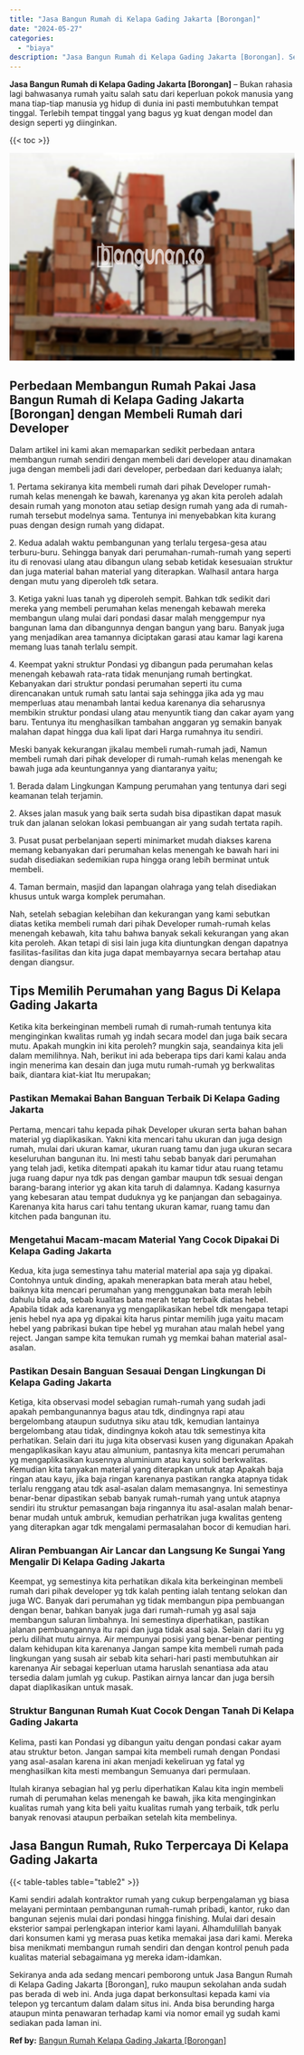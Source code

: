 ```yaml
---
title: "Jasa Bangun Rumah di Kelapa Gading Jakarta [Borongan]"
date: "2024-05-27"
categories: 
  - "biaya"
description: "Jasa Bangun Rumah di Kelapa Gading Jakarta [Borongan]. Sekiranya anda ada sedang mencari pemborong untuk Jasa Bangun Rumah di Kelapa Gading Jakarta [Boronga..."
---
```


**Jasa Bangun Rumah di Kelapa Gading Jakarta \[Borongan\]** – Bukan rahasia lagi bahwasanya rumah yaitu salah satu dari keperluan pokok manusia yang mana tiap-tiap manusia yg hidup di dunia ini pasti membutuhkan tempat tinggal. Terlebih tempat tinggal yang bagus yg kuat dengan model dan design seperti yg diinginkan.

{{< toc >}}

![Jasa Bangun Rumah di Kelapa Gading Jakarta [Borongan]](/images/borong-bangunan-07.png)

## Perbedaan Membangun Rumah Pakai Jasa Bangun Rumah di Kelapa Gading Jakarta \[Borongan\] dengan Membeli Rumah dari Developer

Dalam artikel ini kami akan memaparkan sedikit perbedaan antara membangun rumah sendiri dengan membeli dari developer atau dinamakan juga dengan membeli jadi dari developer, perbedaan dari keduanya ialah;

1\. Pertama sekiranya kita membeli rumah dari pihak Developer rumah-rumah kelas menengah ke bawah, karenanya yg akan kita peroleh adalah desain rumah yang monoton atau setiap design rumah yang ada di rumah-rumah tersebut modelnya sama. Tentunya ini menyebabkan kita kurang puas dengan design rumah yang didapat.

2\. Kedua adalah waktu pembangunan yang terlalu tergesa-gesa atau terburu-buru. Sehingga banyak dari perumahan-rumah-rumah yang seperti itu di renovasi ulang atau dibangun ulang sebab ketidak kesesuaian struktur dan juga material bahan material yang diterapkan. Walhasil antara harga dengan mutu yang diperoleh tdk setara.

3\. Ketiga yakni luas tanah yg diperoleh sempit. Bahkan tdk sedikit dari mereka yang membeli perumahan kelas menengah kebawah mereka membangun ulang mulai dari pondasi dasar malah menggempur nya bangunan lama dan dibangunnya dengan bangun yang baru. Banyak juga yang menjadikan area tamannya diciptakan garasi atau kamar lagi karena memang luas tanah terlalu sempit.

4\. Keempat yakni struktur Pondasi yg dibangun pada perumahan kelas menengah kebawah rata-rata tidak menunjang rumah bertingkat. Kebanyakan dari struktur pondasi perumahan seperti itu cuma direncanakan untuk rumah satu lantai saja sehingga jika ada yg mau memperluas atau menambah lantai kedua karenanya dia seharusnya membikin struktur pondasi ulang atau menyuntik tiang dan cakar ayam yang baru. Tentunya itu menghasilkan tambahan anggaran yg semakin banyak malahan dapat hingga dua kali lipat dari Harga rumahnya itu sendiri.

Meski banyak kekurangan jikalau membeli rumah-rumah jadi, Namun membeli rumah dari pihak developer di rumah-rumah kelas menengah ke bawah juga ada keuntungannya yang diantaranya yaitu;

1\. Berada dalam Lingkungan Kampung perumahan yang tentunya dari segi keamanan telah terjamin.

2\. Akses jalan masuk yang baik serta sudah bisa dipastikan dapat masuk truk dan jalanan selokan lokasi pembuangan air yang sudah tertata rapih.

3\. Pusat pusat perbelanjaan seperti minimarket mudah diakses karena memang kebanyakan dari perumahan kelas menengah ke bawah hari ini sudah disediakan sedemikian rupa hingga orang lebih berminat untuk membeli.

4\. Taman bermain, masjid dan lapangan olahraga yang telah disediakan khusus untuk warga komplek perumahan.

Nah, setelah sebagian kelebihan dan kekurangan yang kami sebutkan diatas ketika membeli rumah dari pihak Developer rumah-rumah kelas menengah kebawah, kita tahu bahwa banyak sekali kekurangan yang akan kita peroleh. Akan tetapi di sisi lain juga kita diuntungkan dengan dapatnya fasilitas-fasilitas dan kita juga dapat membayarnya secara bertahap atau dengan diangsur.

## Tips Memilih Perumahan yang Bagus Di Kelapa Gading Jakarta

Ketika kita berkeinginan membeli rumah di rumah-rumah tentunya kita menginginkan kwalitas rumah yg indah secara model dan juga baik secara mutu. Apakah mungkin ini kita peroleh? mungkin saja, seandainya kita jeli dalam memilihnya. Nah, berikut ini ada beberapa tips dari kami kalau anda ingin menerima kan desain dan juga mutu rumah-rumah yg berkwalitas baik, diantara kiat-kiat Itu merupakan;

### Pastikan Memakai Bahan Banguan Terbaik Di Kelapa Gading Jakarta

Pertama, mencari tahu kepada pihak Developer ukuran serta bahan bahan material yg diaplikasikan. Yakni kita mencari tahu ukuran dan juga design rumah, mulai dari ukuran kamar, ukuran ruang tamu dan juga ukuran secara keseluruhan bangunan itu. Ini mesti tahu sebab banyak dari perumahan yang telah jadi, ketika ditempati apakah itu kamar tidur atau ruang tetamu juga ruang dapur nya tdk pas dengan gambar maupun tdk sesuai dengan barang-barang interior yg akan kita taruh di dalamnya. Kadang kasurnya yang kebesaran atau tempat duduknya yg ke panjangan dan sebagainya. Karenanya kita harus cari tahu tentang ukuran kamar, ruang tamu dan kitchen pada bangunan itu.

### Mengetahui Macam-macam Material Yang Cocok Dipakai Di Kelapa Gading Jakarta

Kedua, kita juga semestinya tahu material material apa saja yg dipakai. Contohnya untuk dinding, apakah menerapkan bata merah atau hebel, baiknya kita mencari perumahan yang menggunakan bata merah lebih dahulu bila ada, sebab kualitas bata merah tetap terbaik diatas hebel. Apabila tidak ada karenanya yg mengaplikasikan hebel tdk mengapa tetapi jenis hebel nya apa yg dipakai kita harus pintar memilih juga yaitu macam hebel yang pabrikasi bukan tipe hebel yg murahan atau malah hebel yang reject. Jangan sampe kita temukan rumah yg memkai bahan material asal-asalan.

### Pastikan Desain Banguan Sesauai Dengan Lingkungan Di Kelapa Gading Jakarta

Ketiga, kita observasi model sebagian rumah-rumah yang sudah jadi apakah pembangunannya bagus atau tdk, dindingnya rapi atau bergelombang ataupun sudutnya siku atau tdk, kemudian lantainya bergelombang atau tidak, dindingnya kokoh atau tdk semestinya kita perhatikan. Selain dari itu juga kita observasi kusen yang digunakan Apakah mengaplikasikan kayu atau almunium, pantasnya kita mencari perumahan yg mengaplikasikan kusennya aluminium atau kayu solid berkwalitas. Kemudian kita tanyakan material yang diterapkan untuk atap Apakah baja ringan atau kayu, jika baja ringan karenanya pastikan rangka atapnya tidak terlalu renggang atau tdk asal-asalan dalam memasangnya. Ini semestinya benar-benar dipastikan sebab banyak rumah-rumah yang untuk atapnya sendiri itu struktur pemasangan baja ringannya itu asal-asalan malah benar-benar mudah untuk ambruk, kemudian perhatrikan juga kwalitas genteng yang diterapkan agar tdk mengalami permasalahan bocor di kemudian hari.

### Aliran Pembuangan Air Lancar dan Langsung Ke Sungai Yang Mengalir Di Kelapa Gading Jakarta

Keempat, yg semestinya kita perhatikan dikala kita berkeinginan membeli rumah dari pihak developer yg tdk kalah penting ialah tentang selokan dan juga WC. Banyak dari perumahan yg tidak membangun pipa pembuangan dengan benar, bahkan banyak juga dari rumah-rumah yg asal saja membangun saluran limbahnya. Ini semestinya diperhatikan, pastikan jalanan pembuangannya itu rapi dan juga tidak asal saja. Selain dari itu yg perlu dilihat mutu airnya. Air mempunyai posisi yang benar-benar penting dalam kehidupan kita karenanya Jangan sampe kita membeli rumah pada lingkungan yang susah air sebab kita sehari-hari pasti membutuhkan air karenanya Air sebagai keperluan utama haruslah senantiasa ada atau tersedia dalam jumlah yg cukup. Pastikan airnya lancar dan juga bersih dapat diaplikasikan untuk masak.

### Struktur Bangunan Rumah Kuat Cocok Dengan Tanah Di Kelapa Gading Jakarta

Kelima, pasti kan Pondasi yg dibangun yaitu dengan pondasi cakar ayam atau struktur beton. Jangan sampai kita membeli rumah dengan Pondasi yang asal-asalan karena ini akan menjadi kekeliruan yg fatal yg menghasilkan kita mesti membangun Semuanya dari permulaan.

Itulah kiranya sebagian hal yg perlu diperhatikan Kalau kita ingin membeli rumah di perumahan kelas menengah ke bawah, jika kita menginginkan kualitas rumah yang kita beli yaitu kualitas rumah yang terbaik, tdk perlu banyak renovasi ataupun perbaikan setelah kita membelinya.

## Jasa Bangun Rumah, Ruko Terpercaya Di Kelapa Gading Jakarta

{{< table-tables table="table2" >}}

Kami sendiri adalah kontraktor rumah yang cukup berpengalaman yg biasa melayani permintaan pembangunan rumah-rumah pribadi, kantor, ruko dan bangunan sejenis mulai dari pondasi hingga finishing. Mulai dari desain eksterior sampai perlengkapan interior kami layani. Alhamdulillah banyak dari konsumen kami yg merasa puas ketika memakai jasa dari kami. Mereka bisa menikmati membangun rumah sendiri dan dengan kontrol penuh pada kualitas material sebagaimana yg mereka idam-idamkan.

Sekiranya anda ada sedang mencari pemborong untuk Jasa Bangun Rumah di Kelapa Gading Jakarta \[Borongan\], ruko maupun sekolahan anda sudah pas berada di web ini. Anda juga dapat berkonsultasi kepada kami via telepon yg tercantum dalam dalam situs ini. Anda bisa berunding harga ataupun minta penawaran terhadap kami via nomor email yg sudah kami sediakan pada laman ini.

**Ref by:** [Bangun Rumah Kelapa Gading Jakarta [Borongan]](https://id.wikipedia.org/wiki/Bangun)
